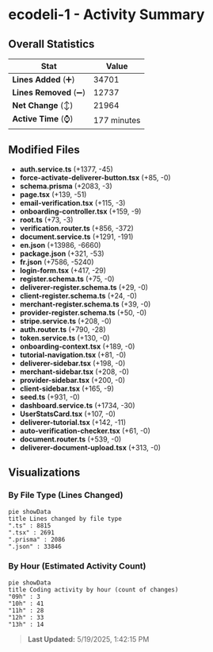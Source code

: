 # ecodeli-1 - Activity Summary 

## Overall Statistics

| Stat                   | Value                                                             |
| ---------------------- | ----------------------------------------------------------------- |
| **Lines Added** (➕)   | 34701                                          |
| **Lines Removed** (➖) | 12737                                        |
| **Net Change** (↕)    | 21964                |
| **Active Time** (⌚)   | 177 minutes |


## Modified Files
- **auth.service.ts** (+1377, -45)
- **force-activate-deliverer-button.tsx** (+85, -0)
- **schema.prisma** (+2083, -3)
- **page.tsx** (+139, -51)
- **email-verification.tsx** (+115, -3)
- **onboarding-controller.tsx** (+159, -9)
- **root.ts** (+73, -3)
- **verification.router.ts** (+856, -372)
- **document.service.ts** (+1291, -191)
- **en.json** (+13986, -6660)
- **package.json** (+321, -53)
- **fr.json** (+7586, -5240)
- **login-form.tsx** (+417, -29)
- **register.schema.ts** (+75, -0)
- **deliverer-register.schema.ts** (+29, -0)
- **client-register.schema.ts** (+24, -0)
- **merchant-register.schema.ts** (+39, -0)
- **provider-register.schema.ts** (+50, -0)
- **stripe.service.ts** (+208, -0)
- **auth.router.ts** (+790, -28)
- **token.service.ts** (+130, -0)
- **onboarding-context.tsx** (+189, -0)
- **tutorial-navigation.tsx** (+81, -0)
- **deliverer-sidebar.tsx** (+198, -0)
- **merchant-sidebar.tsx** (+208, -0)
- **provider-sidebar.tsx** (+200, -0)
- **client-sidebar.tsx** (+165, -9)
- **seed.ts** (+931, -0)
- **dashboard.service.ts** (+1734, -30)
- **UserStatsCard.tsx** (+107, -0)
- **deliverer-tutorial.tsx** (+142, -11)
- **auto-verification-checker.tsx** (+61, -0)
- **document.router.ts** (+539, -0)
- **deliverer-document-upload.tsx** (+313, -0)

## Visualizations

### By File Type (Lines Changed)

```mermaid
pie showData
title Lines changed by file type
".ts" : 8815
".tsx" : 2691
".prisma" : 2086
".json" : 33846
```

### By Hour (Estimated Activity Count)

```mermaid
pie showData
title Coding activity by hour (count of changes)
"09h" : 3
"10h" : 41
"11h" : 28
"12h" : 33
"13h" : 14
```


> **Last Updated:** 5/19/2025, 1:42:15 PM
